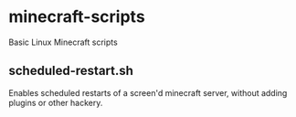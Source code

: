 # minecraft-scripts
Basic Linux Minecraft scripts

## scheduled-restart.sh

Enables scheduled restarts of a screen'd minecraft server, without adding plugins or other hackery. 
